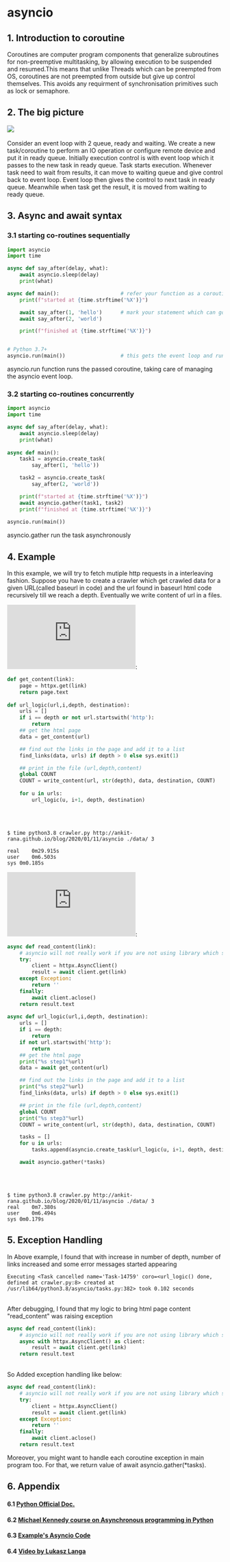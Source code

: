 # asyncio

## 1. Introduction to coroutine

Coroutines are computer program components that generalize subroutines for non-preemptive multitasking, 
by allowing execution to be suspended and resumed.This means that unlike Threads which can be preempted 
from OS, coroutines are not preempted from outside but give up control themselves. This avoids any requirment 
of synchronisation primitives such as lock or semaphore.

## 2. The big picture

<div><img src="../../../../../images/diagram.png"></div><br>
Consider an event loop with 2 queue, ready and waiting. We create a new task/coroutine to perform an IO 
operation or configure remote device and put it in ready queue. Initially execution control is with event
loop which it passes to the new task in ready queue. Task starts execution. Whenever task need to wait 
from results, it can move to waiting queue and give control back to event loop. Event loop then gives the
control to next task in ready queue. Meanwhile when task get the result, it is moved from waiting to ready
queue. 

## 3. Async and await syntax
### 3.1 starting co-routines sequentially 

```python
import asyncio
import time

async def say_after(delay, what):
    await asyncio.sleep(delay)
    print(what)

async def main():                    # refer your function as a coroutine
    print(f"started at {time.strftime('%X')}")

    await say_after(1, 'hello')      # mark your statement which can go for IO bound work
    await say_after(2, 'world')

    print(f"finished at {time.strftime('%X')}")


# Python 3.7+
asyncio.run(main())                  # this gets the event loop and runs the coroutine
```
asyncio.run function runs the passed coroutine, taking care of managing the asyncio event loop.

### 3.2 starting co-routines concurrently 

```python
import asyncio
import time

async def say_after(delay, what):
    await asyncio.sleep(delay)
    print(what)
    
async def main():
    task1 = asyncio.create_task(
        say_after(1, 'hello'))

    task2 = asyncio.create_task(
        say_after(2, 'world'))

    print(f"started at {time.strftime('%X')}")
    await asyncio.gather(task1, task2)   
    print(f"finished at {time.strftime('%X')}")
    
asyncio.run(main())
```
asyncio.gather run the task asynchronously
## 4. Example

In this example, we will try to fetch mutiple http requests in a interleaving fashion. Suppose you have to create a crawler which get crawled data for a given URL(called baseurl in code) and the url found in baseurl html code recursively till we reach a depth. Eventually we write content of url in a files. <br>

![Synchronous code](https://github.com/Ankit-rana/tiny-search-engine/blob/master/crawler.py):

```python
def get_content(link):
    page = httpx.get(link)
    return page.text
    
def url_logic(url,i,depth, destination):
    urls = []
    if i == depth or not url.startswith('http'):
        return
    ## get the html page
    data = get_content(url)

    ## find out the links in the page and add it to a list
    find_links(data, urls) if depth > 0 else sys.exit(1)

    ## print in the file (url,depth,content)
    global COUNT
    COUNT = write_content(url, str(depth), data, destination, COUNT)
   
    for u in urls:
        url_logic(u, i+1, depth, destination)
```
<br><br>
```
$ time python3.8 crawler.py http://ankit-rana.github.io/blog/2020/01/11/asyncio ./data/ 3

real	0m29.915s
user	0m6.503s
sys	0m0.185s
```
![Asynchronous code](https://github.com/Ankit-rana/tiny-search-engine/blob/async_version/crawler.py):
```python
async def read_content(link):
    # asyncio will not really work if you are not using library which supports async
    try:
        client = httpx.AsyncClient()
        result = await client.get(link)
    except Exception:
        return ''
    finally:
        await client.aclose() 
    return result.text
    
async def url_logic(url,i,depth, destination):
    urls = []
    if i == depth:
        return
    if not url.startswith('http'):
        return
    ## get the html page
    print("%s step1"%url)
    data = await get_content(url)

    ## find out the links in the page and add it to a list
    print("%s step2"%url)
    find_links(data, urls) if depth > 0 else sys.exit(1)

    ## print in the file (url,depth,content)
    global COUNT
    print("%s step3"%url)
    COUNT = write_content(url, str(depth), data, destination, COUNT)

    tasks = []
    for u in urls:
        tasks.append(asyncio.create_task(url_logic(u, i+1, depth, destination)))

    await asyncio.gather(*tasks)
```
<br><br>
```
$ time python3.8 crawler.py http://ankit-rana.github.io/blog/2020/01/11/asyncio ./data/ 3
real	0m7.380s
user	0m6.494s
sys	0m0.179s
```
## 5. Exception Handling


In Above example, I found that with increase in number of depth, number of links increased and some error messages started appearing<br>
```
Executing <Task cancelled name='Task-14759' coro=<url_logic() done, defined at crawler.py:8> created at /usr/lib64/python3.8/asyncio/tasks.py:382> took 0.102 seconds
```
<br>
After debugging, I found that my logic to bring html page content "read_content" was raising exception
<br>

```python
async def read_content(link):
    # asyncio will not really work if you are not using library which supports async
    async with httpx.AsyncClient() as client:
        result = await client.get(link)
    return result.text
```
<br>
So Added exception handling like below:
<br>

```python
async def read_content(link):
    # asyncio will not really work if you are not using library which supports async
    try:
        client = httpx.AsyncClient()
        result = await client.get(link)
    except Exception:
        return ''
    finally:
        await client.aclose() 
    return result.text
```
Moreover, you might want to handle each coroutine exception in main program too. For that, we return value of await asyncio.gather(*tasks).

## 6. Appendix


#### 6.1 [Python Official Doc.](https://docs.python.org/3.7/library/asyncio.html)<br>
#### 6.2 [Michael Kennedy course on Asynchronous programming in Python](https://training.talkpython.fm/courses/explore_async_python/async-in-python-with-threading-and-multiprocessing)
#### 6.3 <a href="https://github.com/Ankit-rana/tiny-search-engine/blob/async_version/crawler.py">Example's Asyncio Code</a>
#### 6.4 <a href="https://www.youtube.com/watch?v=l4Nn-y9ktd4">Video by Lukasz Langa</a>

